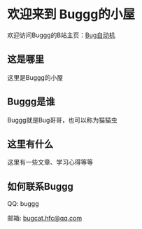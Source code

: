 # 欢迎来到 Buggg的小屋

欢迎访问Buggg的B站主页：[Bug自动机](https://space.bilibili.com/176929110)

## 这是哪里

这里是Buggg的小屋

## Buggg是谁

Buggg就是Bug哥哥，也可以称为猫猫虫

## 这里有什么

这里有一些文章、学习心得等等

## 如何联系Buggg

QQ: buggg

邮箱: bugcat.hfc@qq.com

